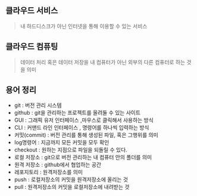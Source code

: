 
## 클라우드 서비스 
> 내 하드디스크가 아닌 인터넷을 통해 이용할 수 있는 서비스

## 클라우드 컴퓨팅
> 데이터 처리 혹은 데이터 저장을 내 컴퓨터가 아닌 외부의 다른 컴퓨터로 하는 것을 의미

## 용어 정리
- git : 버전 관리 시스템
- github : git을 관리하는 프로젝트를 올려둘 수 있는 사이트
- GUI : 그래픽 유저 인터페이스 ,마우스로 클릭해서 사용하는 방식
- CLI : 커맨드 라인 인터페이스 , 명령어를 하나씩 입력하는 방식
- 커밋(commit) : 버전 관리를 통해 생성된 파일, 혹은 그행위를 의미
- log명령어 : 지금까지 모든 커밋을 모두 확인
- checkout : 원하는 지점으로 파일을 되돌릴 수 있다.
- 로컬 저장소 : git으로 버전 관리하는 내 컴퓨터 안의 폴더를 의미
- 원격 저장소 : github에서 협업하는 공간
- 레포지토리 : 원격저장소를 의미
- push : 로컬저장소의 커밋을 원격저장소에 올리는 것
- pull : 원격저장소의 커밋을 로컬저장소에 내려받는 것
